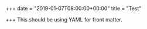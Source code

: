 +++
date = "2019-01-07T08:00:00+00:00"
title = "Test"

+++
This should be using YAML for front matter.